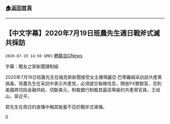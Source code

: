 ###  [:house:返回首頁](https://github.com/ourhimalayas/txt)
---

## 【中文字幕】2020年7月19日班農先生週日戰斧式滅共採訪
`2020-07-19 14:50 GM01` [轉載自GNews](https://gnews.org/zh-hant/269861/)

字幕：戰友之家新聞譯制組

2020年7月19日班農先生在福克斯新聞接受女主播瑪麗亞·巴蒂羅姆采訪談共產黨病毒，班農先生在采訪中表示共產党，必須提交每條信息，開放P4實驗室，否則美國將切段金融供給，切斷美元，制裁銀行制裁其最高等級的共產黨官員，王岐山，習近平。

郭先生在周日的直播中稱其能量不亞於戰斧式導彈。



0
